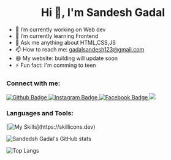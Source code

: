  <h1 align="center">Hi 👋, I'm Sandesh Gadal</h1>

- 🔭 I’m currently working on Web dev 
- 🌱 I’m currently learning Frontend
- 💬 Ask me anything about HTML,CSS,JS 
- 📫 How to reach me: gadalsandesh123@gmail.com
- 😄 My website: building will update soon
- ⚡ Fun fact: I'm comming to teen
  
### Connect with me:
<div id="badges">
  <a href="https://github.com/Sandesh-Gadal">
    <img src="https://img.shields.io/badge/Github-white?style=for-the-badge&logo=Github&logoColor=black" alt="Github Badge"/>
  </a>
 
  </a>
   <a href="https://www.instagram.com/gadal.sandesh/">
    <img src="https://img.shields.io/badge/Instagram-purple?style=for-the-badge&logo=instagram&logoColor=white" alt="Instagram Badge"/>
  </a>
   <a href="https://www.facebook.com/sandesh.gadal.79/">
    <img src="https://img.shields.io/badge/Facebook-blue?style=for-the-badge&logo=facebook&logoColor=white" alt="Facebook Badge"/>
  </a>
  <a href="https://www.linkedin.com/in/sandesh-gadal-743560293">
<img src="https://img.shields.io/badge/LinkedIn-blue?style=for-the-badge&logo=linkedin&logoColor=white%22%20alt=%22LinkedIn%20Badge"/>
  </a>
</div>

### Languages and Tools:
[![My Skills](https://skillicons.dev/icons?i=c,cs,cpp,dotnet,java,html,css,js,github,git,vscode,visualstudio,figma,)](https://skillicons.dev)

![Sandedsh Gadal's GitHub stats](https://github-readme-stats.vercel.app/api?username=Sandesh-Gadal&show_icons=true&theme=dark)

![Top Langs](https://github-readme-stats.vercel.app/api/top-langs/?username=Sandesh-Gadal&theme=dark&count=8)


<br>

